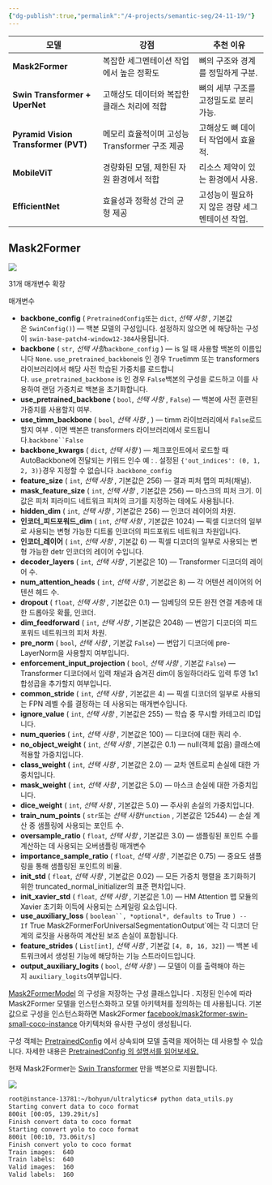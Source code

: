 ```yaml
---
{"dg-publish":true,"permalink":"/4-projects/semantic-seg/24-11-19/"}
---
```


| **모델**                               | **강점**                          | **추천 이유**                  |
| ------------------------------------ | ------------------------------- | -------------------------- |
| **Mask2Former**                      | 복잡한 세그멘테이션 작업에서 높은 정확도          | 뼈의 구조와 경계를 정밀하게 구분.        |
| **Swin Transformer + UperNet**       | 고해상도 데이터와 복잡한 클래스 처리에 적합        | 뼈의 세부 구조를 고정밀도로 분리 가능.     |
| **Pyramid Vision Transformer (PVT)** | 메모리 효율적이며 고성능 Transformer 구조 제공 | 고해상도 뼈 데이터 작업에서 효율적.       |
| **MobileViT**                        | 경량화된 모델, 제한된 자원 환경에서 적합         | 리소스 제약이 있는 환경에서 사용.        |
| **EfficientNet**                     | 효율성과 정확성 간의 균형 제공               | 고성능이 필요하지 않은 경량 세그멘테이션 작업. |
## Mask2Former
![](https://i.imgur.com/kSHMMyN.png)

31개 매개변수 확장

매개변수

- [](https://huggingface.co/docs/transformers/model_doc/mask2former#transformers.Mask2FormerConfig.backbone_config)**backbone_config** ( `PretrainedConfig`또는 `dict`, _선택 사항_ , 기본값은 `SwinConfig()`) — 백본 모델의 구성입니다. 설정하지 않으면 에 해당하는 구성이 `swin-base-patch4-window12-384`사용됩니다.
- [](https://huggingface.co/docs/transformers/model_doc/mask2former#transformers.Mask2FormerConfig.backbone)**backbone** ( `str`, _선택 사항_`backbone_config` ) — is 일 때 사용할 백본의 이름입니다 `None`. `use_pretrained_backbone`is 인 경우 `True`timm 또는 transformers 라이브러리에서 해당 사전 학습된 가중치를 로드합니다. `use_pretrained_backbone` is 인 경우 `False`백본의 구성을 로드하고 이를 사용하여 랜덤 가중치로 백본을 초기화합니다.
- [](https://huggingface.co/docs/transformers/model_doc/mask2former#transformers.Mask2FormerConfig.use_pretrained_backbone)**use_pretrained_backbone** ( `bool`, _선택 사항_ , `False`) — 백본에 사전 훈련된 가중치를 사용할지 여부.
- [](https://huggingface.co/docs/transformers/model_doc/mask2former#transformers.Mask2FormerConfig.use_timm_backbone)**use_timm_backbone** ( `bool`, _선택 사항_ , ) — timm 라이브러리에서 `False`로드할지 여부 . 이면 백본은 transformers 라이브러리에서 로드됩니다.`backbone``False`
- [](https://huggingface.co/docs/transformers/model_doc/mask2former#transformers.Mask2FormerConfig.backbone_kwargs)**backbone_kwargs** ( `dict`, _선택 사항_ ) — 체크포인트에서 로드할 때 AutoBackbone에 전달되는 키워드 인수 예 : . 설정된 `{'out_indices': (0, 1, 2, 3)}`경우 지정할 수 없습니다 .`backbone_config`
- [](https://huggingface.co/docs/transformers/model_doc/mask2former#transformers.Mask2FormerConfig.feature_size)**feature_size** ( `int`, _선택 사항_ , 기본값은 256) — 결과 피처 맵의 피처(채널).
- [](https://huggingface.co/docs/transformers/model_doc/mask2former#transformers.Mask2FormerConfig.mask_feature_size)**mask_feature_size** ( `int`, _선택 사항_ , 기본값은 256) — 마스크의 피처 크기. 이 값은 피처 피라미드 네트워크 피처의 크기를 지정하는 데에도 사용됩니다.
- [](https://huggingface.co/docs/transformers/model_doc/mask2former#transformers.Mask2FormerConfig.hidden_dim)**hidden_dim** ( `int`, _선택 사항_ , 기본값은 256) — 인코더 레이어의 차원.
- [](https://huggingface.co/docs/transformers/model_doc/mask2former#transformers.Mask2FormerConfig.encoder_feedforward_dim)**인코더_피드포워드_dim** ( `int`, _선택 사항_ , 기본값은 1024) — 픽셀 디코더의 일부로 사용되는 변형 가능한 디트롤 인코더의 피드포워드 네트워크 차원입니다.
- [](https://huggingface.co/docs/transformers/model_doc/mask2former#transformers.Mask2FormerConfig.encoder_layers)**인코더_레이어** ( `int`, _선택 사항_ , 기본값 6) — 픽셀 디코더의 일부로 사용되는 변형 가능한 detr 인코더의 레이어 수입니다.
- [](https://huggingface.co/docs/transformers/model_doc/mask2former#transformers.Mask2FormerConfig.decoder_layers)**decoder_layers** ( `int`, _선택 사항_ , 기본값은 10) — Transformer 디코더의 레이어 수.
- [](https://huggingface.co/docs/transformers/model_doc/mask2former#transformers.Mask2FormerConfig.num_attention_heads)**num_attention_heads** ( `int`, _선택 사항_ , 기본값은 8) — 각 어텐션 레이어의 어텐션 헤드 수.
- [](https://huggingface.co/docs/transformers/model_doc/mask2former#transformers.Mask2FormerConfig.dropout)**dropout** ( `float`, _선택 사항_ , 기본값은 0.1) — 임베딩의 모든 완전 연결 계층에 대한 드롭아웃 확률, 인코더.
- [](https://huggingface.co/docs/transformers/model_doc/mask2former#transformers.Mask2FormerConfig.dim_feedforward)**dim_feedforward** ( `int`, _선택 사항_ , 기본값은 2048) — 변압기 디코더의 피드포워드 네트워크의 피처 차원.
- [](https://huggingface.co/docs/transformers/model_doc/mask2former#transformers.Mask2FormerConfig.pre_norm)**pre_norm** ( `bool`, _선택 사항_ , 기본값 `False`) — 변압기 디코더에 pre-LayerNorm을 사용할지 여부입니다.
- [](https://huggingface.co/docs/transformers/model_doc/mask2former#transformers.Mask2FormerConfig.enforce_input_projection)**enforcement_input_projection** ( `bool`, _선택 사항_ , 기본값 `False`) — Transformer 디코더에서 입력 채널과 숨겨진 dim이 동일하더라도 입력 투영 1x1 합성곱을 추가할지 여부입니다.
- [](https://huggingface.co/docs/transformers/model_doc/mask2former#transformers.Mask2FormerConfig.common_stride)**common_stride** ( `int`, _선택 사항_ , 기본값은 4) — 픽셀 디코더의 일부로 사용되는 FPN 레벨 수를 결정하는 데 사용되는 매개변수입니다.
- [](https://huggingface.co/docs/transformers/model_doc/mask2former#transformers.Mask2FormerConfig.ignore_value)**ignore_value** ( `int`, _선택 사항_ , 기본값은 255) — 학습 중 무시할 카테고리 ID입니다.
- [](https://huggingface.co/docs/transformers/model_doc/mask2former#transformers.Mask2FormerConfig.num_queries)**num_queries** ( `int`, _선택 사항_ , 기본값은 100) — 디코더에 대한 쿼리 수.
- [](https://huggingface.co/docs/transformers/model_doc/mask2former#transformers.Mask2FormerConfig.no_object_weight)**no_object_weight** ( `int`, _선택 사항_ , 기본값은 0.1) — null(객체 없음) 클래스에 적용할 가중치입니다.
- [](https://huggingface.co/docs/transformers/model_doc/mask2former#transformers.Mask2FormerConfig.class_weight)**class_weight** ( `int`, _선택 사항_ , 기본값은 2.0) — 교차 엔트로피 손실에 대한 가중치입니다.
- [](https://huggingface.co/docs/transformers/model_doc/mask2former#transformers.Mask2FormerConfig.mask_weight)**mask_weight** ( `int`, _선택 사항_ , 기본값은 5.0) — 마스크 손실에 대한 가중치입니다.
- [](https://huggingface.co/docs/transformers/model_doc/mask2former#transformers.Mask2FormerConfig.dice_weight)**dice_weight** ( `int`, _선택 사항_ , 기본값은 5.0) — 주사위 손실의 가중치입니다.
- [](https://huggingface.co/docs/transformers/model_doc/mask2former#transformers.Mask2FormerConfig.train_num_points)**train_num_points** ( `str`또는 _선택 사항_`function` , 기본값은 12544) — 손실 계산 중 샘플링에 사용되는 포인트 수.
- [](https://huggingface.co/docs/transformers/model_doc/mask2former#transformers.Mask2FormerConfig.oversample_ratio)**oversample_ratio** ( `float`, _선택 사항_ , 기본값은 3.0) — 샘플링된 포인트 수를 계산하는 데 사용되는 오버샘플링 매개변수
- [](https://huggingface.co/docs/transformers/model_doc/mask2former#transformers.Mask2FormerConfig.importance_sample_ratio)**importance_sample_ratio** ( `float`, _선택 사항_ , 기본값은 0.75) — 중요도 샘플링을 통해 샘플링된 포인트의 비율.
- [](https://huggingface.co/docs/transformers/model_doc/mask2former#transformers.Mask2FormerConfig.init_std)**init_std** ( `float`, _선택 사항_ , 기본값은 0.02) — 모든 가중치 행렬을 초기화하기 위한 truncated_normal_initializer의 표준 편차입니다.
- [](https://huggingface.co/docs/transformers/model_doc/mask2former#transformers.Mask2FormerConfig.init_xavier_std)**init_xavier_std** ( `float`, _선택 사항_ , 기본값은 1.0) — HM Attention 맵 모듈의 Xavier 초기화 이득에 사용되는 스케일링 요소입니다.
- [](https://huggingface.co/docs/transformers/model_doc/mask2former#transformers.Mask2FormerConfig.use_auxiliary_loss)**use_auxiliary_loss** ( `boolean``, *optional*, defaults to` True `) -- If` True Mask2FormerForUniversalSegmentationOutput`에는 각 디코더 단계의 로짓을 사용하여 계산된 보조 손실이 포함됩니다.
- [](https://huggingface.co/docs/transformers/model_doc/mask2former#transformers.Mask2FormerConfig.feature_strides)**feature_strides** ( `List[int]`, _선택 사항_ , 기본값 `[4, 8, 16, 32]`) — 백본 네트워크에서 생성된 기능에 해당하는 기능 스트라이드입니다.
- [](https://huggingface.co/docs/transformers/model_doc/mask2former#transformers.Mask2FormerConfig.output_auxiliary_logits)**output_auxiliary_logits** ( `bool`, _선택 사항_ ) — 모델이 이를 출력해야 하는지 `auxiliary_logits`여부입니다.

[Mask2FormerModel](https://huggingface.co/docs/transformers/v4.46.3/en/model_doc/mask2former#transformers.Mask2FormerModel) 의 구성을 저장하는 구성 클래스입니다 . 지정된 인수에 따라 Mask2Former 모델을 인스턴스화하고 모델 아키텍처를 정의하는 데 사용됩니다. 기본값으로 구성을 인스턴스화하면 Mask2Former [facebook/mask2former-swin-small-coco-instance](https://huggingface.co/facebook/mask2former-swin-small-coco-instance) 아키텍처와 유사한 구성이 생성됩니다.

구성 객체는 [PretrainedConfig](https://huggingface.co/docs/transformers/v4.46.3/en/main_classes/configuration#transformers.PretrainedConfig) 에서 상속되며 모델 출력을 제어하는 ​​데 사용할 수 있습니다. 자세한 내용은 [PretrainedConfig 의 설명서를 읽어보세요.](https://huggingface.co/docs/transformers/v4.46.3/en/main_classes/configuration#transformers.PretrainedConfig)

현재 Mask2Former는 [Swin Transformer](https://huggingface.co/docs/transformers/model_doc/swin) 만을 백본으로 지원합니다.


![](https://i.imgur.com/xIPWypv.png)


```bash
root@instance-13781:~/bohyun/ultralytics# python data_utils.py 
Starting convert data to coco format
800it [00:05, 139.29it/s]
Finish convert data to coco format
Starting convert yolo to coco format
800it [00:10, 73.06it/s]
Finish convert yolo to coco format
Train images:  640
Train labels:  640
Valid images:  160
Valid labels:  160
```